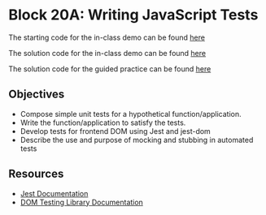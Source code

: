 # Block 20A: Writing JavaScript Tests

The starting code for the in-class demo can be found [here](./demo/README.md)

The solution code for the in-class demo can be found [here](./demo_solution/README.md)

The solution code for the guided practice can be found [here](./guided_practice_solution/README.md)

<!-- The starting directions for the workshop can be found [here](./workshop/README.md) -->

<!-- The solution code for the workshop can be found [here](./workshop/README.md) -->

## Objectives
* Compose simple unit tests for a hypothetical function/application. 
* Write the function/application to satisfy the tests.
* Develop tests for frontend DOM using Jest and jest-dom
* Describe the use and purpose of mocking and stubbing in automated tests

## Resources 
* [Jest Documentation](https://jestjs.io/docs/expect)
* [DOM Testing Library Documentation](https://testing-library.com/docs/dom-testing-library/install)